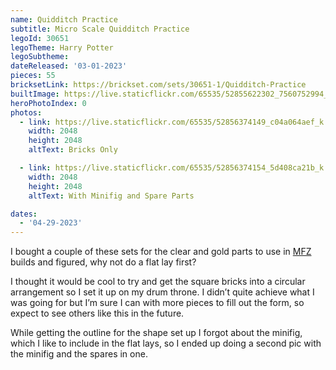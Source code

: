 ```yaml
---
name: Quidditch Practice
subtitle: Micro Scale Quidditch Practice
legoId: 30651
legoTheme: Harry Potter
legoSubtheme:
dateReleased: '03-01-2023'
pieces: 55
bricksetLink: https://brickset.com/sets/30651-1/Quidditch-Practice
builtImage: https://live.staticflickr.com/65535/52855622302_7560752994_k.jpg
heroPhotoIndex: 0
photos:
  - link: https://live.staticflickr.com/65535/52856374149_c04a064aef_k.jpg
    width: 2048
    height: 2048
    altText: Bricks Only

  - link: https://live.staticflickr.com/65535/52856374154_5d408ca21b_k.jpg
    width: 2048
    height: 2048
    altText: With Minifig and Spare Parts

dates:
  - '04-29-2023'
---
```


I bought a couple of these sets for the clear and gold parts to use in [MFZ](https://mobileframezero.com/mfz/) builds and figured, why not do a flat lay first?

I thought it would be cool to try and get the square bricks into a circular arrangement so I set it up on my drum throne.
I didn’t quite achieve what I was going for but I’m sure I can with more pieces to fill out the form, so expect to see others like this in the future.

While getting the outline for the shape set up I forgot about the minifig, which I like to include in the flat lays, so I ended up doing a second pic with the minifig and the spares in one.
